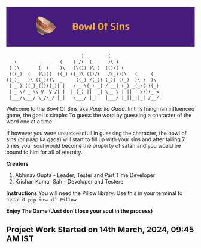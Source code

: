 ![Banner](Bowl_Of_Sins.png)
```
                            )         (                   
   (                (    ( /(  (      )\ )                
 ( )\       (  (    )\   )\()) )\ )  (()/( (              
 )((_)  (   )\))(  ((_) ((_)\ (()/(   /(_)))\   (     (   
((_)_   )\ ((_)()\  _     ((_) /(_)) (_)) ((_)  )\ )  )\  
 | _ ) ((_)_(()((_)| |   / _ \(_) _| / __| (_) _(_/( ((_) 
 | _ \/ _ \\ V  V /| |  | (_) ||  _| \__ \ | || ' \))(_-< 
 |___/\___/ \_/\_/ |_|   \___/ |_|   |___/ |_||_||_| /__/ 
```                                                          

Welcome to the Bowl Of Sins aka _Paap ka Gada_.
In this hangman influenced game, the goal is simple: To guess the word by guessing a character of the word one at a time.

If however you were unsuccessfull in guessing the character, the bowl of sins (or paap ka gada) will start to fill up with your sins and after failing 7 times your soul would become the property of satan and you would be bound to him for all of eternity.

**Creators**
1. Abhinav Gupta - Leader, Tester and Part Time Developer
2. Krishan Kumar Sah - Developer and Testere
   
**Instructions**
You will need the Pillow library.
Use this in your terminal to install it.
``` pip install Pillow ```


**__Enjoy The Game (Just don't lose your soul in the process)__**
## Project Work Started on 14th March, 2024, 09:45 AM IST

